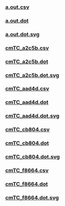 ### [a.out.csv](a.out.csv)
### [a.out.dot](a.out.dot)
### [a.out.dot.svg](a.out.dot.svg)
### [cmTC_a2c5b.csv](cmTC_a2c5b.csv)
### [cmTC_a2c5b.dot](cmTC_a2c5b.dot)
### [cmTC_a2c5b.dot.svg](cmTC_a2c5b.dot.svg)
### [cmTC_aad4d.csv](cmTC_aad4d.csv)
### [cmTC_aad4d.dot](cmTC_aad4d.dot)
### [cmTC_aad4d.dot.svg](cmTC_aad4d.dot.svg)
### [cmTC_cb804.csv](cmTC_cb804.csv)
### [cmTC_cb804.dot](cmTC_cb804.dot)
### [cmTC_cb804.dot.svg](cmTC_cb804.dot.svg)
### [cmTC_f8664.csv](cmTC_f8664.csv)
### [cmTC_f8664.dot](cmTC_f8664.dot)
### [cmTC_f8664.dot.svg](cmTC_f8664.dot.svg)

